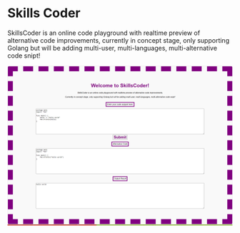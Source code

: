 # Skills Coder

SkillsCoder is an online code playground with realtime preview of alternative code improvements, currently in concept stage, only supporting Golang but will be adding multi-user, multi-languages, multi-alternative code snipt!

![test](screenshot/Skillscoder.png)
